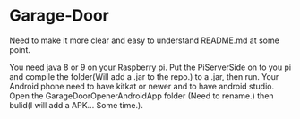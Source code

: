 # Garage-Door
Need to make it more clear and easy to understand README.md at some point.

You need java 8 or 9 on your Raspberry pi. Put the PiServerSide on to you pi and compile the folder(Will add a .jar to the repo.) to a .jar, then run.
Your Android phone need to have kitkat or newer and to have android studio. Open the GarageDoorOpenerAndroidApp folder (Need to rename.) then bulid(I will add a APK... Some time.).
